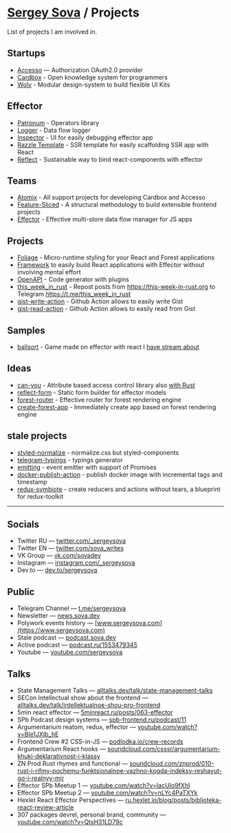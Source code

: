 # [Sergey Sova](https://sova.dev) / Projects

List of projects I am involved in.

## Startups

- [Accesso](https://github.com/accesso-app) — Authorization OAuth2.0 provider
- [Cardbox](https://github.com/cardbox) - Open knowledge system for programmers
- [Woly](https://github.com/woly-ui) - Modular design-system to build flexible UI Kits

## Effector

- [Patronum](https://github.com/effector/patronum) - Operators library
- [Logger](https://github.com/effector/logger) - Data flow logger
- [Inspector](https://github.com/effector/inspector) - UI for easily debugging effector app
- [Razzle Template](https://github.com/effector/razzle-template) - SSR template for easily scaffolding SSR app with React
- [Reflect](https://github.com/effector/reflect) - Sustainable way to bind react-components with effector

## Teams

- [Atomix](https://github.com/atomix-team) - All support projects for developing Cardbox and Accesso
- [Feature-Sliced](https://github.com/feature-sliced) - A structural methodology to build extensible frontend projects
- [Effector](https://github.com/effector) - Effective multi-store data flow manager for JS apps

## Projects

- [Foliage](https://github.com/foliage-ui) - Micro-runtime styling for your React and Forest applications
- [Framework](https://github.com/framework) to easily build React applications with Effector without involving mental effort
- [OpenAPI](https://github.com/openapi) - Code generator with plugins
- [this_week_in_rust](https://github.com/sergeysova/this_week_in_rust.rs) - Repost posts from https://this-week-in-rust.org to Telegram https://t.me/this_week_in_rust
- [gist-write-action](https://github.com/sergeysova/gist-write-action) - Github Action allows to easily write Gist
- [gist-read-action](https://github.com/sergeysova/gist-read-action) - Github Action allows to easily read from Gist

## Samples

- [ballsort](https://github.com/sergeysova/ballsort) - Game made on effector with react I [have stream about](https://www.youtube.com/watch?v=tjjxIQd0E8c)

## Ideas

- [can-you](https://github.com/sergeysova/can-you) - Attribute based access control library also [with Rust](https://github.com/sergeysova/can-you.rs)
- [reflect-form](https://github.com/sergeysova/reflect-form) - Static form builder for effector models
- [forest-router](https://github.com/sergeysova/forest-router) - Effective router for forest rendering engine
- [create-forest-app](https://github.com/sergeysova/create-forest-app) - Immediately create app based on forest rendering engine

## stale projects

- [styled-normalize](https://github.com/sergeysova/styled-normalize) - normalize.css but styled-components
- [telegram-typings](https://github.com/sergeysova/telegram-typings) - typings generator
- [emitting](https://github.com/sergeysova/emitting) - event emitter with support of Promises
- [docker-publish-action](https://github.com/sergeysova/docker-publish-action) - publish docker image with incremental tags and timestamp
- [redux-symbiote](https://github.com/sergeysova/redux-symbiote) - create reducers and actions without tears, a blueprint for redux-toolkit

---

## Socials

- Twitter RU — [twitter.com/_sergeysova](https://twitter.com/_sergeysova)
- Twitter EN — [twitter.com/sova_writes](https://twitter.com/sova_writes)
- VK Group — [vk.com/sovadev](https://vk.com/sovadev)
- Instagram — [instagram.com/_sergeysova](https://instagram.com/_sergeysova)
- Dev.to — [dev.to/sergeysova](https://dev.to/sergeysova)

## Public
- Telegram Channel — [t.me/sergeysova](https://t.me/sergeysova)
- Newsletter — [news.sova.dev](https://news.sova.dev)
- Polywork events history — [www.sergeysova.com](https://www.sergeysova.com)
- Stale podcast — [podcast.sova.dev](https://podcast.sova.dev)
- Active podcast — [podcast.ru/1553479345](https://podcast.ru/1553479345)
- Youtube — [youtube.com/sergeysova](https://youtube.com/sergeysova)

## Talks
- State Management Talks — [alltalks.dev/talk/state-management-talks](https://www.alltalks.dev/talk/state-management-talks)
- SECon Intellectual show about the frontend — [alltalks.dev/talk/intellektualnoe-shou-pro-frontend](https://www.alltalks.dev/talk/intellektualnoe-shou-pro-frontend)
- 5min react effector — [5minreact.ru/posts/063-effector](https://5minreact.ru/posts/063-effector)
- SPb Podcast design systems — [spb-frontend.ru/podcast/11](https://spb-frontend.ru/podcast/11)
- Argumentarium reatom, redux, effector — [youtube.com/watch?v=Ble1JXIb_hE](https://youtube.com/watch?v=Ble1JXIb_hE)
- Frontend Crew #2 CSS-in-JS — [podlodka.io/crew-records](https://podlodka.io/crew-records)
- Argumentarium React hooks — [soundcloud.com/csssr/argumentarium-khuki-deklarativnost-i-klassy](https://soundcloud.com/csssr/argumentarium-khuki-deklarativnost-i-klassy)
- ZN Prod Rust rhymes and functional — [soundcloud.com/znprod/010-rust-i-rifmy-pochemu-funktsionalnoe-vazhno-kogda-indeksy-reshayut-go-i-realnyy-mir](https://soundcloud.com/znprod/010-rust-i-rifmy-pochemu-funktsionalnoe-vazhno-kogda-indeksy-reshayut-go-i-realnyy-mir)
- Effector SPb Meetup 1 — [youtube.com/watch?v=IacUIo9fXhI](https://youtube.com/watch?v=IacUIo9fXhI)
- Effector SPb Meetup 2 — [youtube.com/watch?v=nLYc4PaTXYk](https://youtube.com/watch?v=nLYc4PaTXYk)
- Hexlet React Effector Perspectives — [ru.hexlet.io/blog/posts/biblioteka-react-review-article](https://ru.hexlet.io/blog/posts/biblioteka-react-review-article)
- 307 packages devrel, personal brand, community — [youtube.com/watch?v=QtsH31LD79c](https://www.youtube.com/watch?v=QtsH31LD79c)
